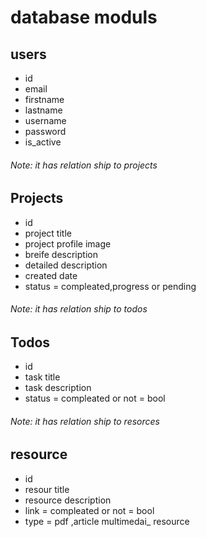 # database moduls


## users
 - id
 - email
 - firstname
 - lastname
 - username
 - password
 - is_active



###### Note: it has relation ship to projects


## Projects
- id
- project title
- project profile image 
- breife description
- detailed description
- created date
- status = compleated,progress or pending
###### Note: it has relation ship to todos

## Todos
- id
- task title
- task description 
- status = compleated or not = bool
###### Note: it has relation ship to resorces


## resource
- id
- resour title
- resource description 
- link = compleated or not = bool
- type = pdf ,article multimedai_ resource